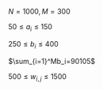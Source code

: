 $N=1000,M=300$

$50\leq a_i\leq150$

$250\leq b_i\leq400$

$\sum_{i=1}^Mb_i=90105$

$500\leq w_{i,j}\leq1500$